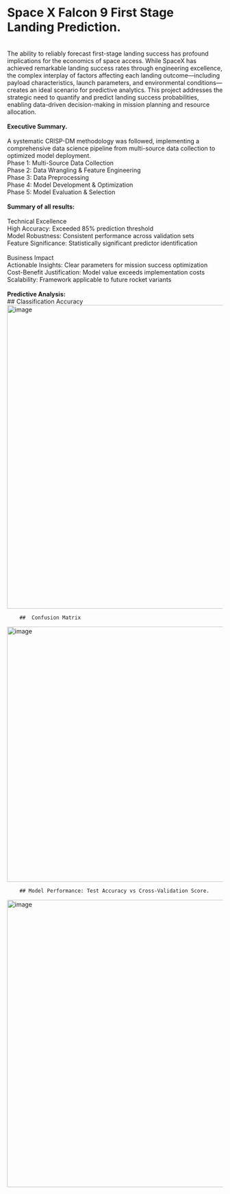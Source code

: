 # <b>Space X Falcon 9 First Stage Landing Prediction.</b>
<br>
The ability to reliably forecast first-stage landing success has profound implications for the economics of space access. While SpaceX has achieved remarkable landing success rates through engineering excellence, the complex interplay of factors affecting each landing outcome—including payload characteristics, launch parameters, and environmental conditions—creates an ideal scenario for predictive analytics. This project addresses the strategic need to quantify and predict landing success probabilities, enabling data-driven decision-making in mission planning and resource allocation.<br>

<br>  
<b>Executive Summary.</b>  <br>
<br>
A systematic CRISP-DM methodology was followed, implementing a comprehensive data science pipeline from multi-source data collection to optimized model deployment.<br>
Phase 1: Multi-Source Data Collection<br>
Phase 2: Data Wrangling & Feature Engineering<br>
Phase 3: Data Preprocessing<br>
Phase 4: Model Development & Optimization<br>
Phase 5: Model Evaluation & Selection<br>
<br><b>Summary of all results:</b><br>
<br>Technical Excellence<br>
High Accuracy: Exceeded 85% prediction threshold<br>
Model Robustness: Consistent performance across validation sets<br>
Feature Significance: Statistically significant predictor identification<br>
<br>Business Impact<br>
Actionable Insights: Clear parameters for mission success optimization<br>
Cost-Benefit Justification: Model value exceeds implementation costs<br>
Scalability: Framework applicable to future rocket variants<br>
<br><b>Predictive Analysis:</b><br>
        ##  Classification Accuracy

<img width="1145" height="708" alt="image" src="https://github.com/user-attachments/assets/5b6f5321-49a0-426d-95b3-002d36435b26" />

        ##  Confusion Matrix

<img width="760" height="595" alt="image" src="https://github.com/user-attachments/assets/bd9b794e-5512-4be2-a0a7-88ca5f9ac5a9" />

        ## Model Performance: Test Accuracy vs Cross-Validation Score.

<img width="1267" height="670" alt="image" src="https://github.com/user-attachments/assets/18811f35-9665-424a-b908-318b47e2cfc5" />


